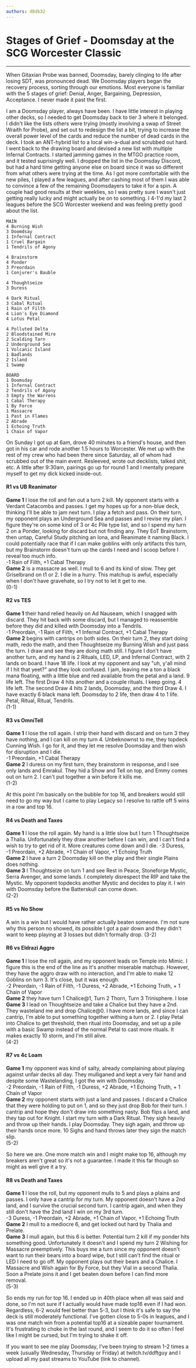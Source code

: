 ```yaml
---
authors: d8dk32
---
```


# Stages of Grief - Doomsday at the SCG Worcester Classic

---

When Gitaxian Probe was banned, Doomsday, barely clinging to life after losing
SDT, was pronounced dead. We Doomsday players began the recovery process,
sorting through our emotions. Most everyone is familiar with the 5 stages of
grief: Denial, Anger, Bargaining, Depression, Acceptance. I never made it past
the first.

I am a Doomsday player, always have been. I have little interest in playing
other decks, so I needed to get Doomsday back to tier 3 where it belonged. I
didn't like the lists others were trying (mostly involving a swap of Street
Wraith for Probe), and set out to redesign the list a bit, trying to increase
the overall power level of the cards and reduce the number of dead cards in the
deck. I took an ANT-hybrid list to a local win-a-dual and scrubbed out hard. I
went back to the drawing board and devised a new list with multiple Infernal
Contracts. I started jamming games in the MTGO practice room, and it tested
suprisingly well. I dropped the list in the Doomsday Discord, but had a hard
time getting anyone else on board since it was so different from what others
were trying at the time. As I got more comfortable with the new piles, I played
a few leagues, and after cashing most of them I was able to convince a few of
the remaining Doomsdayers to take it for a spin. A couple had good results at
their weeklies, so I was pretty sure I wasn't just getting really lucky and
might actually be on to something. I 4-1'd my last 2 leagues before the SCG
Worcester weekend and was feeling pretty good about the list.

```
MAIN
4 Burning Wish
3 Doomdsay
1 Infernal Contract
1 Cruel Bargain
1 Tendrils of Agony

4 Brainstorm
4 Ponder
3 Preordain
1 Conjurer's Bauble

4 Thoughtseize
3 Duress

4 Dark Ritual
3 Cabal Ritual
1 Rain of Filth
4 Lion's Eye Diamond
4 Lotus Petal

4 Polluted Delta
2 Bloodstained Mire
2 Scalding Tarn
2 Underground Sea
1 Volcanic Island
1 Badlands
2 Island
1 Swamp

BOARD
1 Doomsday
1 Infernal Contract
2 Tendrils of Agony
3 Empty the Warrens
1 Cabal Therapy
1 By Force
1 Massacre
1 Past in Flames
2 Abrade
1 Echoing Truth
1 Chain of Vapor
```

On Sunday I got up at 6am, drove 40 minutes to a friend's house, and then got in
his car and rode another 1.5 hours to Worcester. We met up with the rest of my
crew who had been there since Saturday, all of whom had scrubbed out of the main
event. Resleeved, wrote out decklists, talked shit, etc. A little after 9:30am,
pairings go up for round 1 and I mentally prepare myself to get my dick kicked
inside-out.

#### R1 vs UB Reanimator

**Game 1** I lose the roll and fan out a turn 2 kill. My opponent starts with a
Verdant Catacombs and passes. I get my hopes up for a non-blue deck, thinking
I'll be able to jam next turn. I play a fetch and pass. On their turn, my
opponent plays an Underground Sea and passes and I revise my plan. I figure
they're on some kind of 3 or 4c Pile type list, and so I spend my turn 2 on a
Ponder, looking for discard but not finding any. They EoT Brainstorm, then
untap, Careful Study pitching an Iona, and Reanimate it naming Black. I could
potentially race that if I can make goblins with only artifacts this turn, but
my Brainstorm doesn't turn up the cards I need and I scoop before I reveal too
much info.  
-1 Rain of Filth, +1 Cabal Therapy  
**Game 2** is a massacre as well. I mull to 6 and its kind of slow. They get
Griselbrand on t1 or 2. I die in a hurry. This matchup is awful, especially when
I don't have gravehate, so I try not to let it get to me.  
(0-1)

#### R2 vs TES

**Game 1** their hand relied heavily on Ad Nauseam, which I snagged with
discard. They hit back with some discard, but I managed to reassemble before
they did and killed with Doomsday into a Tendrils.  
-1 Preordain, -1 Rain of Filth, +1 Infernal Contract, +1 Cabal Therapy  
**Game 2** begins with cantrips on both sides. On their turn 2, they start doing
math, redo the math, and then Thoughtseize my Burning Wish and just pass the
turn. I draw and see they are doing math still. I figure I don't have another
turn, and my hand is 2 Rituals, LED, LP, and Infernal Contract, with 2 lands on
board. I have 18 life. I look at my opponent and say "uh, y'all mind if I hit
that yeet?" and they look confused. I jam, leaving me a ton a black mana
floating, with a little blue and red available from the petal and a land. 9 life
left. The first Draw 4 hits another and a couple rituals. I keep going. 4 life
left. The second Draw 4 hits 2 lands, Doomsday, and the third Draw 4. I have
exactly 6 black mana left. Doomsday to 2 life, then draw 4 to 1 life. Petal,
Ritual, Ritual, Tendrils.  
(1-1)

#### R3 vs OmniTell

**Game 1** I lose the roll again. I strip their hand with discard and on turn 3
they have nothing, and I can kill on my turn 4. Unbeknownst to me, they topdeck
Cunning Wish. I go for it, and they let me resolve Doomsday and then wish for
disruption and I die.  
-1 Preordain, +1 Cabal Therapy  
**Game 2** I duress on my first turn, they brainstorm in response, and I see
only lands and Emrakul. They hid a Show and Tell on top, and Emmy comes out on
turn 2. I can't put together a win before it kills me.  
(1-2)

At this point I'm basically on the bubble for top 16, and breakers would still
need to go my way but I came to play Legacy so I resolve to rattle off 5 wins in
a row and top 16.

#### R4 vs Death and Taxes

**Game 1** I lose the roll again. My hand is a little slow but I turn 1
Thoughtseize a Thalia. Unfortunately they draw another before I can win, and I
can't find a wish to try to get rid of it. More creatures come down and I die.
-3 Duress, -1 Preordain, +2 Abrade, +1 Chain of Vapor, +1 Echoing Truth  
**Game 2** I have a turn 2 Doomsday kill on the play and their single Plains
does nothing.  
**Game 3** I Thoughtseize on turn 1 and see Rest in Peace, Stoneforge Mystic,
Serra Avenger, and some lands. I completely disrespect the RIP and take the
Mystic. My opponent topdecks another Mystic and decides to play it. I win with
Doomsday before the Batterskull can come down.  
(2-2)

#### R5 vs No Show

A win is a win but I would have rather actually beaten someone. I'm not sure why
this person no showed, its possible I got a pair down and they didn't want to
keep playing at 3 losses but didn't formally drop. (3-2)

#### R6 vs Eldrazi Aggro

**Game 1** I lose the roll again, and my opponent leads on Temple into Mimic. I
figure this is the end of the line as it's another miserable matchup. However,
they have the aggro draw with no interaction, and I'm able to make 12 Goblins on
turn 3. It's close, but it was enough.  
-2 Preordain, -1 Rain of Filth, -1 Duress, +2 Abrade, +1 Echoing Truth, + 1
Chain of Vapor  
**Game 2** they have turn 1 Chalice@1, Turn 2 Thorn, Turn 3 Trinisphere. I lose  
**Game 3** I lead on Thoughtseize and take a Chalice but they have a 2nd. They
wasteland me and drop Chalice@0. I have more lands, and since I can cantrip, I'm
able to put something together withing a turn or 2. I play Petal into Chalice to
get threshold, then ritual into Doomsday, and set up a pile with a basic Swamp
instead of the normal Petal to cast more rituals. It makes exactly 10 storm, and
I'm still alive.  
(4-2)

#### R7 vs 4c Loam

**Game 1** my opponent was kind of salty, already complaining about playing
against unfair decks all day. They mulliganed and kept a very fair hand and
despite some Wastelanding, I got the win with Doomsday.  
-2 Preordain, -1 Rain of Filth, -1 Duress, +2 Abrade, +1 Echoing Truth, + 1
Chain of Vapor  
**Game 2** my opponent starts with just a land and passes. I discard a Chalice
that they were holding to put on 1, and so they just drop Bob for their turn. I
cantrip and hope they don't draw into something nasty. Bob flips a land, and
they tap out for Knight. I start my turn with a Dark Ritual. They sigh heavily
and throw up their hands. I play Doomsday. They sigh again, and throw up their
hands once more. 10 Sighs and hand throws later they sign the match slip.  
(5-2)

So here we are. One more match win and I might make top 16, although my breakers
aren't great so it's not a guarantee. I made it this far though so might as well
give it a try.

#### R8 vs Death and Taxes

**Game 1** I lose the roll, but my opponent mulls to 5 and plays a plains and
passes. I only have a cantrip for my turn. My opponent doesn't have a 2nd land,
and I survive the crucial second turn. I cantrip again, and when they still
don't have the 2nd land I win on my 3rd turn.  
-3 Duress, -1 Preordain, +2 Abrade, +1 Chain of Vapor, +1 Echoing Truth  
**Game 2** I mull to a mediocre 6, and get locked out hard by Thalia and
Prelate.  
**Game 3** I mull again, but this 6 is better. Potential turn 2 kill if my
ponder hits something good. Unfortunately it doesn't and I spend my turn 2
Wishing for Massacre preemptively. This buys me a turn since my opponent doesn't
want to run their bears into a board wipe, but I still can't find the ritual or
LED I need to go off. My opponent plays out their bears and a Chalice. I
Massacre and Wish again for By Force, but they Vial in a second Thalia. Soon a
Prelate joins it and I get beaten down before I can find more removal.  
(5-3)

So ends my run for top 16. I ended up in 40th place when all was said and done,
so I'm not sure if I actually would have made top16 even if I had won.
Regardless, 6-2 would feel better than 5-3, but I think it's safe to say the
deck is still moderately functional. I've gotten close to 5-0s in leagues, and I
was one match win from a potential top16 at a sizeable paper tournament. It's
frustrating to choke in the last round, and I seem to do it so often I feel like
I might be cursed, but I'm trying to shake it off.

If you want to see me play Doomsday, I've been trying to stream 1-2 times a week
(usually Wednesday, Thursday or Friday) at twitch.tv/ddftguy and I upload all my
past streams to YouTube (link to channel).
